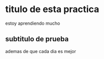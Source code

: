 # titulo de esta practica

estoy aprendiendo mucho

## subtitulo de prueba

ademas de que cada dia es mejor
